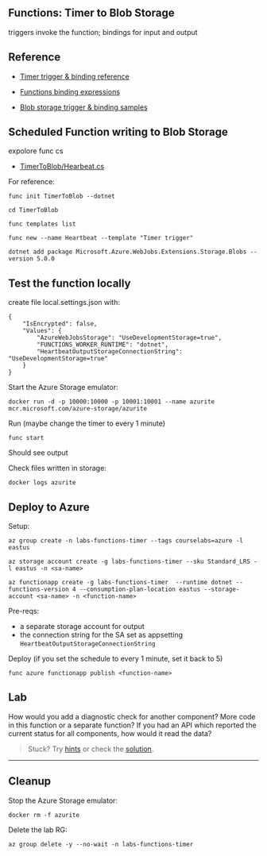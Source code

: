 ## Functions: Timer to Blob Storage

triggers invoke the function; bindings for input and output

## Reference

- [Timer trigger & binding reference](https://learn.microsoft.com/en-us/azure/azure-functions/functions-bindings-timer?tabs=in-process&pivots=programming-language-csharp)

- [Functions binding expressions](https://learn.microsoft.com/en-us/azure/azure-functions/functions-bindings-expressions-patterns)

- [Blob storage trigger & binding samples](https://github.com/Azure/azure-sdk-for-net/tree/main/sdk/storage/Microsoft.Azure.WebJobs.Extensions.Storage.Blobs#examples)

## Scheduled Function writing to Blob Storage

expolore func cs

- [TimerToBlob/Hearbeat.cs](labs/functions/timer/TimerToBlob/Hearbeat.cs)

For reference:

```
func init TimerToBlob --dotnet 

cd TimerToBlob

func templates list

func new --name Heartbeat --template "Timer trigger"

dotnet add package Microsoft.Azure.WebJobs.Extensions.Storage.Blobs --version 5.0.0
```

## Test the function locally


create file local.settings.json with:

```
{
    "IsEncrypted": false,
    "Values": {
        "AzureWebJobsStorage": "UseDevelopmentStorage=true",
        "FUNCTIONS_WORKER_RUNTIME": "dotnet",
        "HeartbeatOutputStorageConnectionString": "UseDevelopmentStorage=true"
    }
}
```

Start the Azure Storage emulator:

```
docker run -d -p 10000:10000 -p 10001:10001 --name azurite mcr.microsoft.com/azure-storage/azurite
```

Run (maybe change the timer to every 1 minute)

```
func start
```

Should see output

Check files written in storage:

```
docker logs azurite
```


## Deploy to Azure

Setup:

```
az group create -n labs-functions-timer --tags courselabs=azure -l eastus

az storage account create -g labs-functions-timer --sku Standard_LRS -l eastus -n <sa-name>

az functionapp create -g labs-functions-timer  --runtime dotnet --functions-version 4 --consumption-plan-location eastus --storage-account <sa-name> -n <function-name> 
```

Pre-reqs:

- a separate storage account for output
- the connection string for the SA set as appsetting `HeartbeatOutputStorageConnectionString`

Deploy (if you set the schedule to every 1 minute, set it back to 5)

```
func azure functionapp publish <function-name>
```

## Lab

How would you add a diagnostic check for another component? More code in this function or a separate function? If you had an API which reported the current status for all components, how would it read the data?

> Stuck? Try [hints](hints.md) or check the [solution](solution.md).

___

## Cleanup

Stop the Azure Storage emulator:

```
docker rm -f azurite
```

Delete the lab RG:

```
az group delete -y --no-wait -n labs-functions-timer
```
